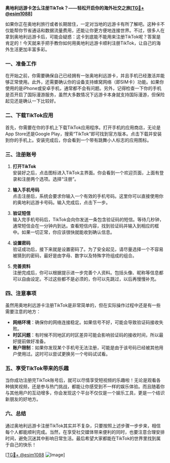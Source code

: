 **奥地利远游卡怎么注册TikTok？——轻松开启你的海外社交之旅[[TG💪+ @esim1088](https://t.me/s/esim1088)]**

如果你正在奥地利旅行或者长期居住，一定对当地的远游卡有所了解吧。这种卡不仅能帮你节省通话和数据流量费用，还能让你更方便地连接世界。不过，很多人在拿到奥地利远游卡后，可能会疑惑：这卡到底能不能用来注册TikTok呢？答案是肯定的！今天就来手把手教你如何用奥地利远游卡顺利注册TikTok，让自己的海外生活更加丰富多彩。

### 一、准备工作

在开始之前，你需要确保自己已经拥有一张奥地利远游卡，并且手机已经激活并能够正常使用。此外，还需要确认你的设备支持蜂窝网络（即SIM卡）功能。如果你使用的是iPhone或安卓手机，通常都不会有问题。另外，记得检查一下你的手机是否开启了国际漫游服务，虽然大多数情况下远游卡本身就支持国际漫游，但保险起见还是确认一下比较好。

### 二、下载TikTok应用

首先，你需要在你的手机上下载TikTok应用程序。打开手机的应用商店，无论是App Store还是Google Play，搜索“TikTok”即可找到官方版本。点击下载并安装到你的手机上。安装完成后，你会看到一个带有跳舞小人标志的应用图标。

### 三、注册账号

1. **打开TikTok**  
   安装好之后，点击图标进入TikTok主界面。你会看到一个欢迎页面，上面有登录和注册两个选项。选择“注册”。

2. **输入手机号码**  
   点击注册后，系统会要求你输入一个有效的手机号码。这里你可以直接使用你的奥地利远游卡号码。输入完成后，点击下一步。

3. **验证短信**  
   输入完手机号码后，TikTok会向你发送一条包含验证码的短信。等待几秒钟，通常短信会在一分钟内到达。查看短信内容，找到验证码并输入到相应的框中。如果一切正常，你应该很快就能收到确认信息。

4. **设置密码**  
   验证成功后，接下来就是设置密码了。为了安全起见，请尽量选择一个不容易被猜到的密码，最好是由字母、数字以及特殊字符组成的组合。

5. **完善资料**  
   注册完成后，你可以根据提示进一步完善个人资料。包括头像、昵称等信息都可以自由设定。不过这些都不是必须的，你可以先跳过，以后再慢慢补充。

### 四、注意事项

虽然用奥地利远游卡注册TikTok是非常简单的，但在实际操作过程中还是有一些需要注意的地方：

- **网络环境**：确保你的网络连接稳定。如果信号不好，可能会导致验证码接收失败。
- **时区问题**：有时候不同地区的时区差异可能会影响验证码的接收时间，所以最好提前做好准备。
- **账户限制**：如果你发现某个手机号无法注册，可能是由于该号码已经被其他用户使用过。这时可以尝试更换另一个号码试试看。

### 五、享受TikTok带来的乐趣

当你成功注册完TikTok账号后，就可以尽情享受短视频的乐趣啦！无论是观看各种搞笑视频，还是参与热门挑战，都能让你感受到不一样的娱乐体验。而且随着你与其他用户的互动增多，你会发现这个平台不仅仅是一个娱乐工具，更是一个结识新朋友的好地方。

### 六、总结

通过奥地利远游卡注册TikTok其实并不复杂，只要按照上述步骤一步步来，相信每个人都能顺利完成。当然，在享受社交媒体带来便利的同时，也要注意合理安排时间，避免沉迷其中影响日常生活。最后希望大家都能在TikTok的世界里找到属于自己的快乐！

[[TG💪+ @esim1088](https://t.me/s/esim1088) ![Image](https://i.postimg.cc/4NQfJmqS/Snipaste-2025-05-13-00-14-12.png)]